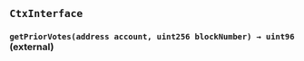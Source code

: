 ## `CtxInterface`






### `getPriorVotes(address account, uint256 blockNumber) → uint96` (external)







